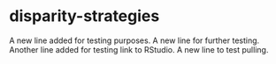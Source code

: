 # disparity-strategies
A new line added for testing purposes.
A new line for further testing.
Another line added for testing link to RStudio.
A new line to test pulling.
